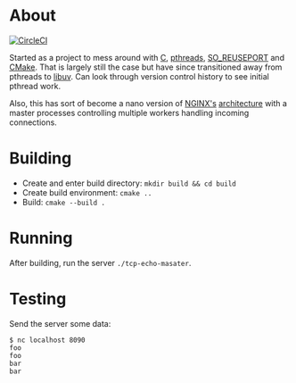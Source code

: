 # About

[![CircleCI](https://circleci.com/gh/awiddersheim/tcp-echo.svg?style=svg)](https://circleci.com/gh/awiddersheim/tcp-echo)

Started as a project to mess around with [C][c_lang],
[pthreads][pthreads], [SO_REUSEPORT][reuseport] and [CMake][cmake]. That
is largely still the case but have since transitioned away from pthreads
to [libuv][libuv].  Can look through version control history to see
initial pthread work.

Also, this has sort of become a nano version of [NGINX's][nginx]
[architecture][nginx-arch] with a master processes controlling multiple
workers handling incoming connections.

# Building

* Create and enter build directory: `mkdir build && cd build`
* Create build environment: `cmake ..`
* Build: `cmake --build .`

# Running

After building, run the server `./tcp-echo-masater`.

# Testing

Send the server some data:

```
$ nc localhost 8090
foo
foo
bar
bar
```

[c_lang]: https://en.wikipedia.org/wiki/C_(programming_language)
[cmake]: https://cmake.org/
[libuv]: https://github.com/libuv/libuv
[nginx]: https://www.nginx.com/
[nginx-arch]: https://www.nginx.com/blog/inside-nginx-how-we-designed-for-performance-scale/
[pthreads]: https://en.wikipedia.org/wiki/POSIX_Threads
[reuseport]: https://lwn.net/Articles/542629/
